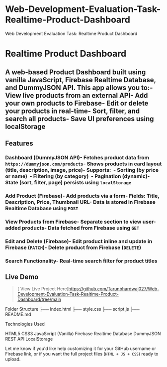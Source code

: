 # Web-Development-Evaluation-Task-Realtime-Product-Dashboard
Web Development Evaluation Task: Realtime Product Dashboard



# Realtime Product Dashboard
A web-based Product Dashboard built using **vanilla JavaScript**, **Firebase Realtime Database**, and **DummyJSON API**.
This app allows you to:- View live products from an external API- Add your own products to Firebase- Edit or delete your products in real-time- Sort, filter, and search all products- Save UI preferences using localStorage
---
## Features
### Dashboard (DummyJSON API)- Fetches product data from `https://dummyjson.com/products`- Shows products in card layout (title, description, image, price)- Supports:  - Sorting (by price or name)  - Filtering (by category)  - Pagination (dynamic)- State (sort, filter, page) persists using `localStorage`
### Add Product (Firebase)- Add products via a form- Fields: Title, Description, Price, Thumbnail URL- Data is stored in Firebase Realtime Database using `POST`
### View Products from Firebase- Separate section to view user-added products- Data fetched from Firebase using `GET`
### Edit and Delete (Firebase)- Edit product inline and update in Firebase (`PATCH`)- Delete product from Firebase (`DELETE`)
### Search Functionality- Real-time search filter for product titles

## Live Demo
> [ View Live Project Here]https://github.com/Tarunbhardwaj027/Web-Development-Evaluation-Task-Realtime-Product-Dashboard/tree/main




 Folder Structure
├── index.html
├── style.css
├── script.js
├── README.md


 Technologies Used

HTML5
CSS3
JavaScript (Vanilla)
Firebase Realtime Database
DummyJSON REST API
LocalStorage



Let me know if you'd like help customizing it for your GitHub username or Firebase link, or if you want the full project files (`HTML + JS + CSS`) ready to upload.

